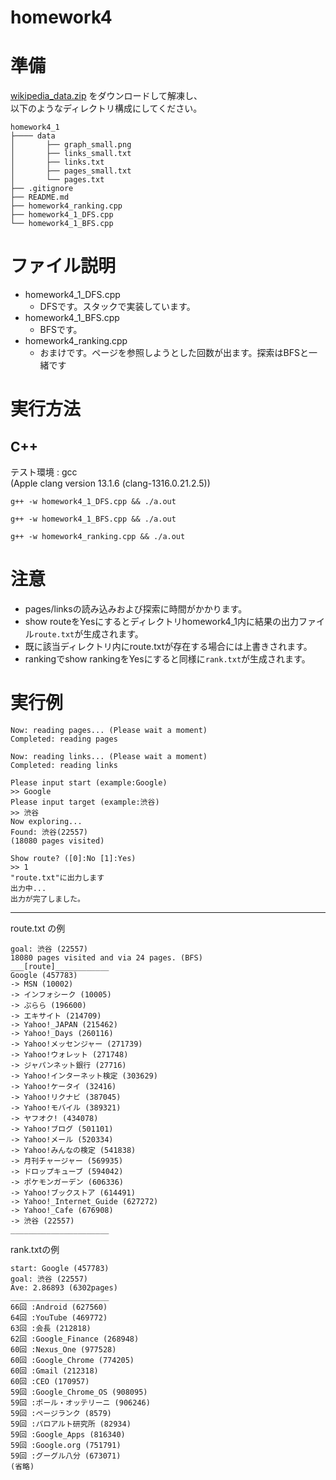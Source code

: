 # homework4
# 準備

[wikipedia_data.zip](https://drive.google.com/file/d/1zqtjSb-ZoR4rzVUWZrjNSES5GKJhYmmH/view?usp=sharing) をダウンロードして解凍し、  
以下のようなディレクトリ構成にしてください。

```
homework4_1
├──── data
│       ├── graph_small.png
│       ├── links_small.txt
│       ├── links.txt
│       ├── pages_small.txt
│       └── pages.txt
├── .gitignore
├── README.md
├── homework4_ranking.cpp
├── homework4_1_DFS.cpp
└── homework4_1_BFS.cpp
```
# ファイル説明
- homework4_1_DFS.cpp
  - DFSです。スタックで実装しています。
- homework4_1_BFS.cpp
  - BFSです。
- homework4_ranking.cpp
  - おまけです。ページを参照しようとした回数が出ます。探索はBFSと一緒です
# 実行方法
## C++
テスト環境 : gcc  
(Apple clang version 13.1.6 (clang-1316.0.21.2.5))
```
g++ -w homework4_1_DFS.cpp && ./a.out
```
```
g++ -w homework4_1_BFS.cpp && ./a.out
```
```
g++ -w homework4_ranking.cpp && ./a.out
```
# 注意
- pages/linksの読み込みおよび探索に時間がかかります。
- show routeをYesにするとディレクトリhomework4_1内に結果の出力ファイル```route.txt```が生成されます。
- 既に該当ディレクトリ内にroute.txtが存在する場合には上書きされます。
- rankingでshow rankingをYesにすると同様に```rank.txt```が生成されます。  

# 実行例
```
Now: reading pages... (Please wait a moment)
Completed: reading pages

Now: reading links... (Please wait a moment)
Completed: reading links

Please input start (example:Google)
>> Google
Please input target (example:渋谷)
>> 渋谷
Now exploring...
Found: 渋谷(22557)
(18080 pages visited)

Show route? ([0]:No [1]:Yes) 
>> 1
"route.txt"に出力します
出力中...
出力が完了しました。
```
***
route.txt の例
```start: Google (457783)
goal: 渋谷 (22557)
18080 pages visited and via 24 pages. (BFS)
___[route]____________
Google (457783)
-> MSN (10002)
-> インフォシーク (10005)
-> ぷらら (196600)
-> エキサイト (214709)
-> Yahoo!_JAPAN (215462)
-> Yahoo!_Days (260116)
-> Yahoo!メッセンジャー (271739)
-> Yahoo!ウォレット (271748)
-> ジャパンネット銀行 (27716)
-> Yahoo!インターネット検定 (303629)
-> Yahoo!ケータイ (32416)
-> Yahoo!リクナビ (387045)
-> Yahoo!モバイル (389321)
-> ヤフオク! (434078)
-> Yahoo!ブログ (501101)
-> Yahoo!メール (520334)
-> Yahoo!みんなの検定 (541838)
-> 月刊チャージャー (569935)
-> ドロップキューブ (594042)
-> ポケモンガーデン (606336)
-> Yahoo!ブックストア (614491)
-> Yahoo!_Internet_Guide (627272)
-> Yahoo!_Cafe (676908)
-> 渋谷 (22557)
______________________
```
rank.txtの例
```
start: Google (457783)
goal: 渋谷 (22557)
Ave: 2.86893 (6302pages)
______________________
66回 :Android (627560)
64回 :YouTube (469772)
63回 :会長 (212818)
62回 :Google_Finance (268948)
60回 :Nexus_One (977528)
60回 :Google_Chrome (774205)
60回 :Gmail (212318)
60回 :CEO (170957)
59回 :Google_Chrome_OS (908095)
59回 :ポール・オッテリーニ (906246)
59回 :ページランク (8579)
59回 :パロアルト研究所 (82934)
59回 :Google_Apps (816340)
59回 :Google.org (751791)
59回 :グーグル八分 (673071)
(省略)
```
